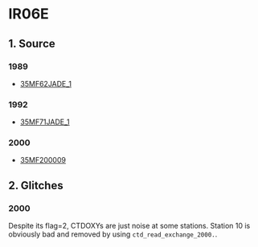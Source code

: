# IR06E

## 1. Source

### 1989
+ [35MF62JADE_1](https://cchdo.ucsd.edu/cruise/35MF62JADE_1)

### 1992
+ [35MF71JADE_1](https://cchdo.ucsd.edu/cruise/35MF71JADE_1)

### 2000
+ [35MF200009](https://cchdo.ucsd.edu/cruise/35MF200009)

## 2. Glitches

### 2000
Despite its flag=2, CTDOXYs are just noise at some stations.
Station 10 is obviously bad and removed by using `ctd_read_exchange_2000.`.

